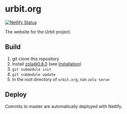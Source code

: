 # urbit.org

[![Netlify Status](https://api.netlify.com/api/v1/badges/71f99a93-7b2e-4e10-b74d-7cbbb2e6dacd/deploy-status)](https://app.netlify.com/sites/urbit-org/deploys)

The website for the Urbit project.

## Build

1. git clone this repository
2. Install [zola@0.8.0](https://github.com/getzola/zola/releases/tag/v0.8.0) (see [Installation](https://www.getzola.org/documentation/getting-started/installation/))
3. `git submodule init`
4. `git submodule update`
5. In the root directory of `urbit.org`, run `zola serve`

## Deploy

Commits to master are automatically deployed with Netlify.
